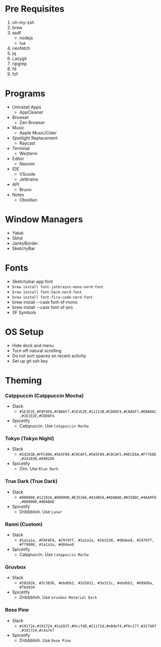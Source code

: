 # Pre Requisites

1. oh-my-zsh
2. brew
3. asdf
   - nodejs
   - lua
4. neofetch
5. jq
6. Lazygit
7. ripgrep
8. fd
9. fzf

# Programs

- Uninstall Apps
  - AppCleaner
- Browser
  - Zen Browser
- Music
  - Apple Music/Cider
- Spotlight Replacement
  - Raycast
- Terminal
  - Wezterm
- Editor
  - Neovim
- IDE
  - VScode
  - Jetbrains
- API
  - Bruno
- Notes
  - Obsidian

# Window Managers

- Yabai
- Skhd
- JankyBorder
- SketchyBar

# Fonts

- Sketchybar app font
- `brew install font-jetbrains-mono-nerd-font`
- `brew install font-hack-nerd-font`
- `brew install font-fira-code-nerd-font`
- brew install --cask font-sf-mono
- brew install --cask font-sf-pro
- SF Symbols

# OS Setup

- Hide dock and menu
- Turn off natural scrolling
- Do not sort spaces on recent activity
- Set up git ssh key

# Theming

### Catppuccin (Catppuccin Mocha)

- Slack
  - `#1E1E2E,#F8F8FA,#CBA6F7,#1E1E2E,#11111B,#CDD6F4,#CBA6F7,#EBA0AC,#1E1E2E,#CDD6F4`
- Spicetify
  - Catppuccin. Use `Catppuccin Mocha`

### Tokyo (Tokyo Night)

- Slack
  - `#24283B,#FFC806,#565F89,#C0CAF5,#565F89,#C0CAF5,#9ECE6A,#F7768E,#24283B,#A9B1D6`
- Spicetify
  - Ziro. Use `Blue Dark`

### True Dark (True Dark)

- Slack
  - `#000000,#121016,#000000,#E35166,#434B5A,#ADABAD,#D358DC,#4AA9F0,#000000,#ADABAD`
- Spicetify
  - Dribbblish. Use `Lunar`

### Ranni (Custom)

- Slack
  - `#1a1a1a, #F8F8FA, #2979ff, #1a1a1a, #263238, #d8dee8, #2979ff, #ff9800, #1a1a1a, #d8dee8`
- Spicetify
  - Catppuccin. Use `Catppuccin Mocha`

### Gruvbox

- Slack
  - `#282828, #3c3836, #ebdbb2, #1d2021, #3e313c, #ebdbb2, #689d6a, #fb4934`
- Spicetify
  - Dribbblish. Use `Gruvbox Material Dark`

### Rose Pine

- Slack
  - `#191724,#191724,#2a2837,#9ccfd8,#211f2d,#e0def4,#f6c177,#31748f,#191724,#c4a7e7`
- Spicetify
  - Dribbblish. Use `Rose Pine`
